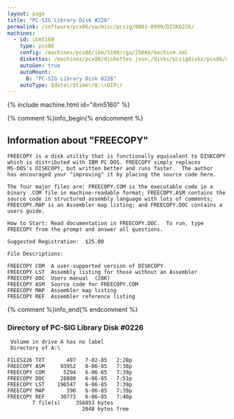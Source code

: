 ```yaml
---
layout: page
title: "PC-SIG Library Disk #226"
permalink: /software/pcx86/sw/misc/pcsig/0001-0999/DISK0226/
machines:
  - id: ibm5160
    type: pcx86
    config: /machines/pcx86/ibm/5160/cga/256kb/machine.xml
    diskettes: /machines/pcx86/diskettes.json,/disks/pcsigdisks/pcx86/diskettes.json
    autoGen: true
    autoMount:
      B: "PC-SIG Library Disk 0226"
    autoType: $date\r$time\rB:\rDIR\r
---
```


{% include machine.html id="ibm5160" %}

{% comment %}info_begin{% endcomment %}

## Information about "FREECOPY"

    FREECOPY is a disk utility that is functionally equivalent to DISKCOPY
    which is distributed with IBM PC DOS. FREECOPY simply replaces
    MS-DOS's DISKCOPY, but written better and runs faster.  The author
    has encouraged your "improving" it by placing the source code here.
    
    The four major files are: FREECOPY.COM is the executable code in a
    binary .COM file in machine-readable format; FREECOPY.ASM contains the
    source code in structured assembly language with lots of comments;
    FREECOPY.MAP is an Assembler map listing; and FREECOPY.DOC contains a
    users guide.
    
    How to Start: Read documentation in FREECOPY.DOC.  To run, type
    FREECOPY from the prompt and answer all questions.
    
    Suggested Registration:  $25.00
    
    File Descriptions:
    
    FREECOPY COM  A user-supported version of DISKCOPY
    FREECOPY LST  Assembly listing for those without an Assembler
    FREECOPY DOC  Users manual  (28K)
    FREECOPY ASM  Source code for FREECOPY.COM
    FREECOPY MAP  Assembler map listing
    FREECOPY REF  Assembler reference listing
{% comment %}info_end{% endcomment %}


### Directory of PC-SIG Library Disk #0226

     Volume in drive A has no label
     Directory of A:\

    FILES226 TXT       497   7-02-85   2:28p
    FREECOPY ASM     93952   6-06-85   7:38p
    FREECOPY COM      5294   6-06-85   7:39p
    FREECOPY DOC     28800   6-06-85   7:51p
    FREECOPY LST    196547   6-06-85   7:39p
    FREECOPY MAP       190   6-06-85   7:39p
    FREECOPY REF     30773   6-06-85   7:40p
            7 file(s)     356053 bytes
                            2048 bytes free
